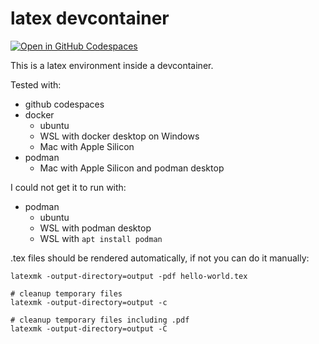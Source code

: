 # latex devcontainer

[![Open in GitHub Codespaces](https://github.com/codespaces/badge.svg)](https://codespaces.new/SimonHaas/latex-devcontainer?quickstart=1)

This is a latex environment inside a devcontainer.

Tested with:
- github codespaces
- docker
    - ubuntu
    - WSL with docker desktop on Windows
    - Mac with Apple Silicon
- podman
    - Mac with Apple Silicon and podman desktop

I could not get it to run with:
- podman
    - ubuntu
    - WSL with podman desktop
    - WSL with `apt install podman`

.tex files should be rendered automatically, if not you can do it manually:

``` shell
latexmk -output-directory=output -pdf hello-world.tex

# cleanup temporary files
latexmk -output-directory=output -c

# cleanup temporary files including .pdf
latexmk -output-directory=output -C
```
